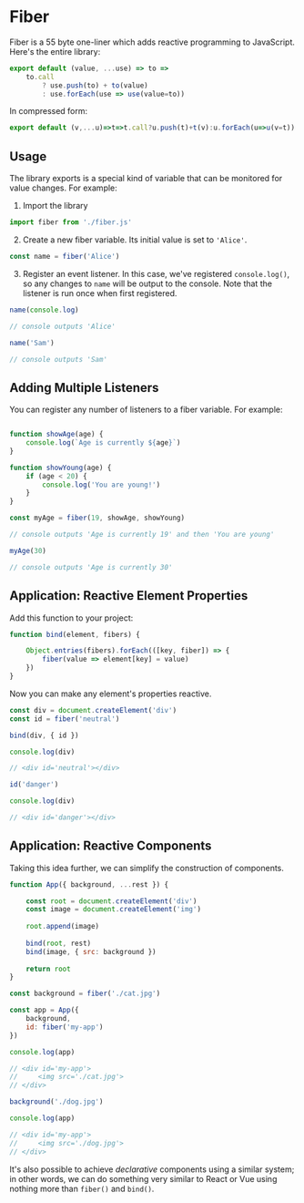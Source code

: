# Fiber

Fiber is a 55 byte one-liner which adds reactive programming to JavaScript. Here's the entire library:

```js
export default (value, ...use) => to =>
	to.call
		? use.push(to) + to(value)
		: use.forEach(use => use(value=to))
```

In compressed form:

```js
export default (v,...u)=>t=>t.call?u.push(t)+t(v):u.forEach(u=>u(v=t))
```

## Usage

The library exports is a special kind of variable that can be monitored for value changes. For example:

1. Import the library 

```js
import fiber from './fiber.js'
```

2. Create a new fiber variable. Its initial value is set to `'Alice'`.

```js
const name = fiber('Alice')
```

3. Register an event listener. In this case, we've registered `console.log()`, so any changes to `name` will be output to the console. Note that the listener is run once when first registered.

```js
name(console.log)

// console outputs 'Alice'

name('Sam')

// console outputs 'Sam'
```

## Adding Multiple Listeners

You can register any number of listeners to a fiber variable. For example:

```js

function showAge(age) {
	console.log(`Age is currently ${age}`)
}

function showYoung(age) {
	if (age < 20) {
		console.log('You are young!')
	}
}

const myAge = fiber(19, showAge, showYoung)

// console outputs 'Age is currently 19' and then 'You are young'

myAge(30)

// console outputs 'Age is currently 30'
```

## Application: Reactive Element Properties

Add this function to your project:

```js
function bind(element, fibers) {

	Object.entries(fibers).forEach(([key, fiber]) => {
		fiber(value => element[key] = value)
	})
}
```

Now you can make any element's properties reactive.

```js
const div = document.createElement('div')
const id = fiber('neutral')

bind(div, { id })
```

```js
console.log(div)

// <div id='neutral'></div>
```

```js
id('danger')

console.log(div)

// <div id='danger'></div>
```

## Application: Reactive Components

Taking this idea further, we can simplify the construction of components.

```js
function App({ background, ...rest }) {

	const root = document.createElement('div')
	const image = document.createElement('img')
	
	root.append(image)
	
	bind(root, rest)
	bind(image, { src: background })
	
	return root
}
```

```js
const background = fiber('./cat.jpg')

const app = App({
	background,
	id: fiber('my-app')
})

console.log(app)

// <div id='my-app'>
//     <img src='./cat.jpg'>
// </div>

background('./dog.jpg')

console.log(app)

// <div id='my-app'>
//     <img src='./dog.jpg'>
// </div>
```

It's also possible to achieve *declarative* components using a similar system; in other words, we can do something very similar to React or Vue using nothing more than `fiber()` and `bind()`.
